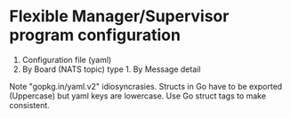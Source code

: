 # Flexible Manager/Supervisor program configuration
1. Configuration file (yaml)
  1. By Board (NATS topic) type
    1. By Message detail

Note "gopkg.in/yaml.v2" idiosyncrasies. Structs in Go have to be
exported (Uppercase) but yaml keys are lowercase.
Use Go struct tags to make consistent. 
